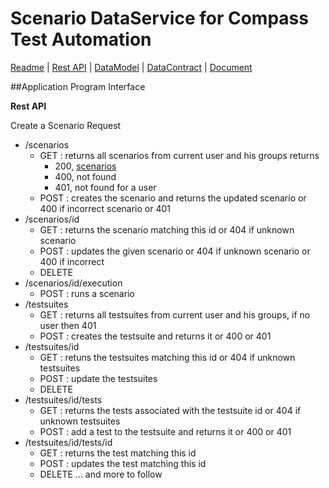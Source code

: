 # Scenario DataService for Compass Test Automation
[Readme](./../README.md) | [Rest API](RESTAPI.md) | [DataModel](DATAMODEL.md) | [DataContract](DATACONTRACT.md) | [Document](DOCUMENTATION.md)

##Application Program Interface

**Rest API**

Create a Scenario
Request

- /scenarios
	- GET : returns all scenarios from current user and his groups
	    returns
	     - 200, [scenarios](DATAMODEL.md#Scenario)
	     - 400, not found
	     - 401, not found for a user
	- POST : creates the scenario and returns the updated scenario or 400 if incorrect scenario or 401
- /scenarios/id
	- GET : returns the scenario matching this id or 404 if unknown scenario
	- POST : updates the given scenario or 404 if unknown scenario or 400 if incorrect
	- DELETE
- /scenarios/id/execution
	- POST : runs a scenario
- /testsuites
	- GET : returns all testsuites from current user and his groups, if no user then 401
	- POST : creates the testsuite and returns it or 400 or 401
- /testsuites/id
	- GET : retuns the testsuites matching this id or 404 if unknown testsuites
	- POST : update the testsuites
	- DELETE
- /testsuites/id/tests
	- GET : returns the tests associated with the testsuite id or 404 if unknown testsuites
	- POST : add a test to the testsuite and returns it or 400 or 401
- /testsuites/id/tests/id
	- GET : returns the test matching this id
	- POST : updates the test matching this id
	- DELETE
... and more to follow



